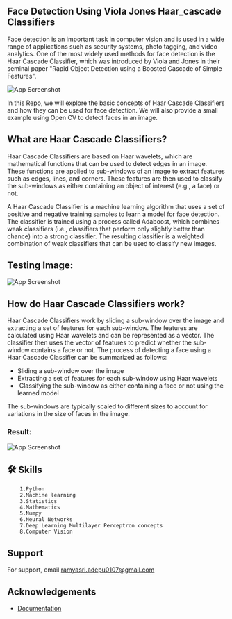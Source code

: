 
## Face Detection Using Viola Jones Haar_cascade Classifiers

Face detection is an important task in computer vision and is used in a wide range of applications such as security systems, photo tagging, and video analytics. One of the most widely used methods for face detection is the Haar Cascade Classifier, which was introduced by Viola and Jones in their seminal paper "Rapid Object Detection using a Boosted Cascade of Simple Features".

![App Screenshot](https://docs.opencv.org/3.4/haar_features.jpg)

In this Repo, we will explore the basic concepts of Haar Cascade Classifiers and how they can be used for face detection. We will also provide a small example using Open CV to detect faces in an image.


## What are Haar Cascade Classifiers?

Haar Cascade Classifiers are based on Haar wavelets, which are mathematical functions that can be used to detect edges in an image. These functions are applied to sub-windows of an image to extract features such as edges, lines, and corners. These features are then used to classify the sub-windows as either containing an object of interest (e.g., a face) or not.


A Haar Cascade Classifier is a machine learning algorithm that uses a set of positive and negative training samples to learn a model for face detection. The classifier is trained using a process called Adaboost, which combines weak classifiers (i.e., classifiers that perform only slightly better than chance) into a strong classifier. The resulting classifier is a weighted combination of weak classifiers that can be used to classify new images.

## Testing Image:
![App Screenshot](https://raw.githubusercontent.com/saikamal3344/Face-Detection-using-Harcascade-Classifiers-/main/girl.png)

## How do Haar Cascade Classifiers work?
Haar Cascade Classifiers work by sliding a sub-window over the image and extracting a set of features for each sub-window. The features are calculated using Haar wavelets and can be represented as a vector. The classifier then uses the vector of features to predict whether the sub-window contains a face or not.
The process of detecting a face using a Haar Cascade Classifier can be summarized as follows:
- Sliding a sub-window over the image
- Extracting a set of features for each sub-window using Haar wavelets
-  Classifying the sub-window as either containing a face or not using the learned model

The sub-windows are typically scaled to different sizes to account for variations in the size of faces in the image.

### Result:

![App Screenshot](https://raw.githubusercontent.com/saikamal3344/Face-Detection-using-Harcascade-Classifiers-/main/re.png)


## 🛠 Skills

        1.Python 
        2.Machine learning 
        3.Statistics
        4.Mathematics
        5.Numpy 
        6.Neural Networks
        7.Deep Learning Multilayer Perceptron concepts 
        8.Computer Vision
    


## Support

For support, email ramyasri.adepu0107@gmail.com


## Acknowledgements

 - [Documentation](https://docs.opencv.org/3.4/db/d28/tutorial_cascade_classifier.html)



